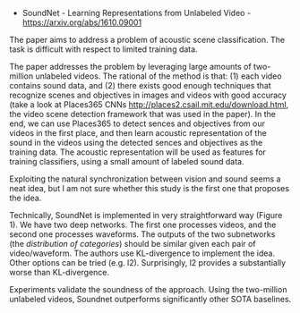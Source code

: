 - SoundNet - Learning Representations from Unlabeled Video - https://arxiv.org/abs/1610.09001

The paper aims to address a problem of acoustic scene classification. The task is difficult with respect to limited training data.

The paper addresses the problem by leveraging large amounts of two-million unlabeled videos. 
The rational of the method is that: (1) each video contains sound data, and (2) there exists good enough techniques that 
recognize scenes and objectives in images and videos  with good accuracy (take a look at Places365 CNNs http://places2.csail.mit.edu/download.html,
the video scene detection framework that was used in the paper). In the end, we can use Places365 to detect sences and objectives from our videos in the first place, and then learn acoustic representation 
of the sound in the videos using the detected sences and objectives as the training data. The acoustic representation will be used as features for training classifiers, using a small amount of labeled sound data.

Exploiting the natural synchronization between vision and sound seems a neat idea, but I am not sure whether this study
is the first one that proposes the idea.

Technically, SoundNet is implemented in very straightforward way (Figure 1). We have two
deep networks. The first one processes videos, and the second one processes waveforms. The outputs of the two subnetworks 
(the *distribution of categories*) should be similar given each pair of video/waveform. 
The authors use KL-divergence to implement the idea. Other options can be tried (e.g. l2). Surprisingly, l2 provides
a substantially worse than KL-divergence.

Experiments validate the soundness of the approach. Using the two-million unlabeled videos, Soundnet outperforms significantly other SOTA baselines.






